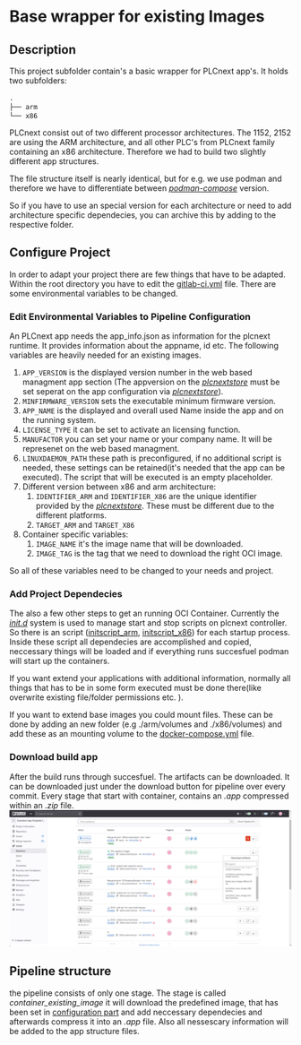 # Base wrapper for existing Images

## Description

This project subfolder contain's a basic wrapper for PLCnext app's. It holds two subfolders:

    .
    ├── arm
    └── x86
PLCnext consist out of two different processor architectures. The 1152, 2152 are using the ARM architecture, and all other PLC's from PLCnext family containing an x86 architecture. Therefore we had to build two slightly different app structures.

The file structure itself is nearly identical, but for e.g. we use podman and therefore we have to differentiate between *[podman-compose](https://github.com/containers/podman-compose)* version.

So if you have to use an special version for each architecture or need to add architecture specific dependecies, you can archive this by adding to the respective folder.

## Configure Project

In order to adapt your project there are few things that have to be adapted.
Within the root directory you have to edit the [gitlab-ci.yml](../.gitlab-ci.yml) file. There are some environmental variables to be changed.

### Edit Environmental Variables to Pipeline Configuration

An PLCnext app needs the app_info.json as information for the plcnext runtime. It provides information about the appname, id etc. The following variables are heavily needed for an existing images.

1. `APP_VERSION` is the displayed version number in the web based managment app section (The appversion on the *[plcnextstore](https://plcnextstore.com)* must be set seperat on the app configuration via *[plcnextstore](https://plcnextstore.com)*).
2. `MINFIRMWARE_VERSION` sets the executable minimum firmware version.
3. `APP_NAME` is the displayed and overall used Name inside the app and on the running system.
4. `LICENSE_TYPE` it can be set to activate an licensing function. 
5. `MANUFACTOR` you can set your name or your company name. It will be represenet on the web based managment.
6. `LINUXDAEMON_PATH` these path is preconfigured, if no additional script is needed, these settings can be retained(it's needed that the app can be executed). The script that will be executed is an empty placeholder.
7. Different version between x86 and arm architecture:
   1. `IDENTIFIER_ARM` and `IDENTIFIER_X86` are the unique identifier provided by the *[plcnextstore](https://plcnextstore.com)*. These must be different due to the different platforms.
   2. `TARGET_ARM` and `TARGET_X86`
8. Container specific variables:
   1. `IMAGE_NAME` it's the image name that will be downloaded.
   2. `IMAGE_TAG` is the tag that we need to download the right OCI image.

So all of these variables need to be changed to your needs and project.

### Add Project Dependecies

The also a few other steps to get an running OCI Container.
Currently the *[init.d](https://github.com/plcnextusa/init.d_Example)* system is used to manage start and stop scripts on plcnext controller.
So there is an script  ([initscript_arm](./arm/initscript.sh), [initscript_x86](./x86/initscript.sh)) for each startup process. Inside these script all dependecies are accomplished and copied, neccessary things will be loaded and if everything runs succesfuel podman will start up the containers.

If you want extend your applications with additional information, normally all things that has to be in some form executed must be done there(like overwrite existing file/folder permissions etc. ).

If you want to extend base images you could mount files. These can be done by adding an new folder (e.g ./arm/volumes and ./x86/volumes) and add these as an mounting volume to the [docker-compose.yml](./arm/docker-compose.yml) file.

### Download build app

After the build runs through succesfuel. The artifacts can be downloaded. It can be downloaded just under the download button for pipeline over every commit. Every stage that start with container, contains an *.app* compressed within an *.zip* file. ![gitlab artifact download](../images/gitlab-artifact.png)

## Pipeline structure

the pipeline consists of only one stage. The stage is called *container_existing_image* it will download the predefined image, that has been set in [configuration part](#edit-environmental-variables-to-pipeline-configuration) and add neccessary dependecies and afterwards compress it into an *.app* file.
Also all nessescary information will be added to the app structure files.
